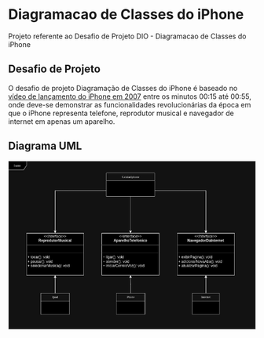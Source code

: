 # Diagramacao de Classes do iPhone

Projeto referente ao Desafio de Projeto DIO - Diagramacao de Classes do iPhone

## Desafio de Projeto
O desafio de projeto Diagramação de Classes do iPhone é baseado no [vídeo de lançamento do iPhone em 2007](https://www.youtube.com/watch?v=9ou608QQRq8) entre os minutos 00:15 até 00:55, onde deve-se demonstrar as funcionalidades revolucionárias da época em que o iPhone representa telefone, reprodutor musical e navegador de internet em apenas um aparelho.

## Diagrama UML

![Diagrama UML - iPhone](/assets/diagrama-uml-iphone.drawio.png)
